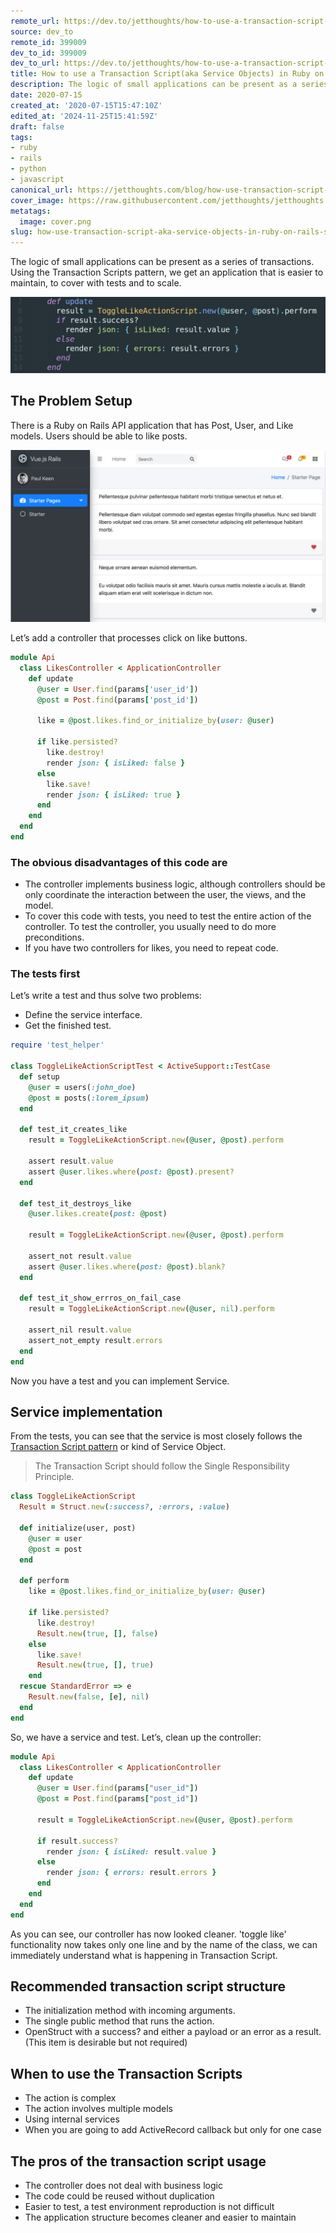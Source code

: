 ```yaml
---
remote_url: https://dev.to/jetthoughts/how-to-use-a-transaction-script-aka-service-objects-in-ruby-on-rails-simple-example-3ll8
source: dev_to
remote_id: 399009
dev_to_id: 399009
dev_to_url: https://dev.to/jetthoughts/how-to-use-a-transaction-script-aka-service-objects-in-ruby-on-rails-simple-example-3ll8
title: How to use a Transaction Script(aka Service Objects) in Ruby on Rails. Simple example
description: The logic of small applications can be present as a series of transactions. Using the Transaction...
date: 2020-07-15
created_at: '2020-07-15T15:47:10Z'
edited_at: '2024-11-25T15:41:59Z'
draft: false
tags:
- ruby
- rails
- python
- javascript
canonical_url: https://jetthoughts.com/blog/how-use-transaction-script-aka-service-objects-in-ruby-on-rails-simple-example/
cover_image: https://raw.githubusercontent.com/jetthoughts/jetthoughts.github.io/master/content/blog/how-use-transaction-script-aka-service-objects-in-ruby-on-rails-simple-example/cover.png
metatags:
  image: cover.png
slug: how-use-transaction-script-aka-service-objects-in-ruby-on-rails-simple-example
---
```

The logic of small applications can be present as a series of transactions. Using the Transaction Scripts pattern, we get an application that is easier to maintain, to cover with tests and to scale.

![Alt Text](file_0.png)

## The Problem Setup

There is a Ruby on Rails API application that has Post, User, and Like models. Users should be able to like posts.

![Alt Text](file_1.png)

Let’s add a controller that processes click on like buttons.

```ruby
module Api
  class LikesController < ApplicationController
    def update
      @user = User.find(params['user_id'])
      @post = Post.find(params['post_id'])
      
      like = @post.likes.find_or_initialize_by(user: @user)

      if like.persisted?
        like.destroy!
        render json: { isLiked: false }
      else
        like.save!
        render json: { isLiked: true }
      end
    end
  end
end
```

### The obvious disadvantages of this code are

- The controller implements business logic, although controllers should be only coordinate the interaction between the user, the views, and the model.
- To cover this code with tests, you need to test the entire action of the controller. To test the controller, you usually need to do more preconditions.
- If you have two controllers for likes, you need to repeat code.

### The tests first

Let’s write a test and thus solve two problems:

- Define the service interface.
- Get the finished test.

```ruby
require 'test_helper'

class ToggleLikeActionScriptTest < ActiveSupport::TestCase
  def setup
    @user = users(:john_doe)
    @post = posts(:lorem_ipsum)
  end

  def test_it_creates_like
    result = ToggleLikeActionScript.new(@user, @post).perform

    assert result.value
    assert @user.likes.where(post: @post).present?
  end

  def test_it_destroys_like
    @user.likes.create(post: @post)

    result = ToggleLikeActionScript.new(@user, @post).perform

    assert_not result.value
    assert @user.likes.where(post: @post).blank?
  end

  def test_it_show_errros_on_fail_case
    result = ToggleLikeActionScript.new(@user, nil).perform

    assert_nil result.value
    assert_not_empty result.errors
  end
end
```

Now you have a test and you can implement Service.

## Service implementation

From the tests, you can see that the service is most closely follows the [Transaction Script pattern](https://martinfowler.com/eaaCatalog/transactionScript.html)  or kind of Service Object.
> The Transaction Script should follow the Single Responsibility Principle.

```ruby
class ToggleLikeActionScript
  Result = Struct.new(:success?, :errors, :value)

  def initialize(user, post)
    @user = user
    @post = post
  end

  def perform
    like = @post.likes.find_or_initialize_by(user: @user)

    if like.persisted?
      like.destroy!
      Result.new(true, [], false)
    else
      like.save!
      Result.new(true, [], true)
    end
  rescue StandardError => e
    Result.new(false, [e], nil)
  end
end
```

So, we have a service and test. Let’s, clean up the controller:

```ruby
module Api
  class LikesController < ApplicationController
    def update
      @user = User.find(params["user_id"])
      @post = Post.find(params["post_id"])

      result = ToggleLikeActionScript.new(@user, @post).perform

      if result.success?
        render json: { isLiked: result.value }
      else
        render json: { errors: result.errors }
      end
    end
  end
end
```

As you can see, our controller has now looked cleaner. 'toggle like' functionality now takes only one line and by the name of the class, we can immediately understand what is happening in Transaction Script.

## Recommended transaction script structure

- The initialization method with incoming arguments.
- The single public method that runs the action.
- OpenStruct with a success? and either a payload or an error as a result. (This item is desirable but not required)

## When to use the Transaction Scripts

- The action is complex
- The action involves multiple models
- Using internal services
- When you are going to add ActiveRecord callback but only for one case

## The pros of the transaction script usage

- The controller does not deal with business logic
- The code could be reused without duplication
- Easier to test, a test environment reproduction is not difficult
- The application structure becomes cleaner and easier to maintain
